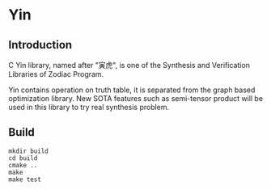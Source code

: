# Yin
## Introduction
C Yin library, named after "寅虎", is one of the Synthesis and Verification Libraries of Zodiac Program.

Yin contains operation on truth table, it is separated from the graph based optimization library. New SOTA features such as semi-tensor product will be used in this library to try real synthesis problem.

## Build
```
mkdir build
cd build
cmake ..
make
make test
```